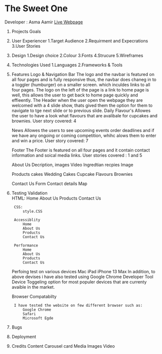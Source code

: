 # The Sweet One 
Developer : Asma Aamir 
[Live Webpage](https://asmaaaamir.github.io/CT_PP1_TSO/)


1. Projects Goals
2. User Experiencer
    1.Target Audience
    2.Requirment and Expecrations
    3.User Stories 

3. Design 
    1.Design choice 
    2.Colour
    3.Fonts
    4.Strucure
    5.Wireframes

4. Technologies Used 
    1.Languages 
    2.Frameworks & Tools

5. Features
    Logo & Navigation Bar
        The logo and the navbar is featured on all four pages and is fully responsive thus, the  navbar does chaneg in to a toggler (humburger) on a smaller screen. which inculdes links to all four pages. The logo on the left of the page is a link to home page is well, this allows the user to get back to home page quickly and effieently. 
    The Header
        when the user open the webpage they are welcomed with a 4 slide show, thats gived them the option for them to navigate to tge next slide or to previous slide. 
    Daily Flavour's
        Allowes the user to have a look what flavours that are avalibale for cupcakes and brownies. 
        User story covered: 4 
      
    News
        Allowes the users to see upcoming events order deadlines and if we have any ongoing or coming competition, whihc alows them to enter and win a price. 
        User story covered: 7 

    Footer
        The Footer is featured on all four pages and it contain contact information and soical media links. 
        User stories covered : 1 and 5

    About Us 
        Decription, images
        Video 
        Ingredtian 
        recpies 
        Image 

    Products 
        cakes 
        Wedding Cakes 
        Cupcake Flavours
        Brownies

    Contact Us 
        Form 
        Contact details 
        Map

6. Testing 
    Validation  
        HTML:
            Home 
            About Us
            Products 
            Contact Us 

        CSS:
            style.CSS 

        Accessiblity 
            Home
            About Us
            Products
            Contact Us

        Performance 
            Home
            About Us
            Products
            Contact Us

    Perfoing test on various devices
    Mac
    iPad
    iPhone 13 Max 
        In addition, to above devises i have also tested using Google Chrome Developer Tool Device Toggeling option for most populer devices that are currenty avaible in the market. 

    Browser Compatabilty 
    
        I have tested the website on few different browser such as:
            Google Chrome
            Safari 
            Microsoft Egde

7. Bugs

8. Deployment

9. Credits
    Content 
        Carousel 
        card 
    Media 
        Images
        Video
